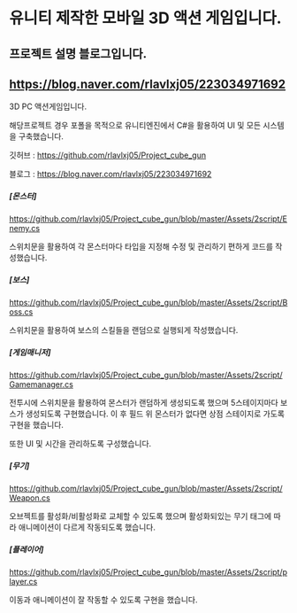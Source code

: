 # 유니티 제작한 모바일 3D 액션 게임입니다.

## 프로젝트 설명 블로그입니다.

## https://blog.naver.com/rlavlxj05/223034971692

3D PC 액션게임입니다.

해당프로젝트 경우 포폴을 목적으로 유니티엔진에서 C#을 활용하여 UI 및 모든 시스템을 구축했습니다.

깃허브 : https://github.com/rlavlxj05/Project_cube_gun

블로그 : https://blog.naver.com/rlavlxj05/223034971692

##### [몬스터]

https://github.com/rlavlxj05/Project_cube_gun/blob/master/Assets/2script/Enemy.cs

스위치문을 활용하여 각 몬스터마다 타입을 지정해 수정 및 관리하기 편하게 코드를 작성했습니다.

##### [보스]

https://github.com/rlavlxj05/Project_cube_gun/blob/master/Assets/2script/Boss.cs

스위치문을 활용하여 보스의 스킬들을 랜덤으로 실행되게 작성했습니다.

##### [게임매니저]

https://github.com/rlavlxj05/Project_cube_gun/blob/master/Assets/2script/Gamemanager.cs

전투시에 스위치문을 활용하여 몬스터가 랜덤하게 생성되도록 했으며 5스테이지마다 보스가 생성되도록 구현했습니다. 이 후 필드 위 몬스터가 없다면 상점 스테이지로 가도록 구현을 했습니다.

또한 UI 및 시간을 관리하도록 구성했습니다.

##### [무기]

https://github.com/rlavlxj05/Project_cube_gun/blob/master/Assets/2script/Weapon.cs

오브젝트를 활성화/비활성화로 교체할 수 있도록 했으며 활성화되있는 무기 태그에 따라 애니메이션이 다르게 작동되도록 했습니다.


##### [플레이어]

https://github.com/rlavlxj05/Project_cube_gun/blob/master/Assets/2script/player.cs

이동과 애니메이션이 잘 작동할 수 있도록 구현을 했습니다.
